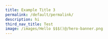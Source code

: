 ```yaml
---
title: Example Title 3
permalink: /default/permalink/
description: hi
third_nav_title: Test
image: /images/Hello $$$()@/hero-banner.png
---
```



